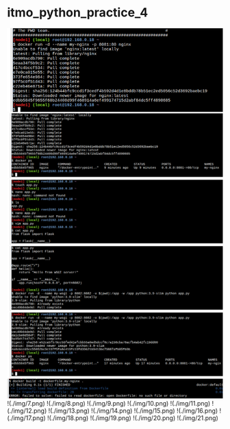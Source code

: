 # itmo_python_practice_4

![](./img/1.png)
![](./img/2.png)
![](./img/3.png)
![](./img/4.png)
![](./img/5.png)
![](./img/6.png)
!(./img/7.png)
!(./img/8.png)
!(./img/9.png)
!(./img/10.png)
!(./img/11.png)
!(./img/12.png)
!(./img/13.png)
!(./img/14.png)
!(./img/15.png)
!(./img/16.png)
!(./img/17.png)
!(./img/18.png)
!(./img/19.png)
!(./img/20.png)
!(./img/21.png)